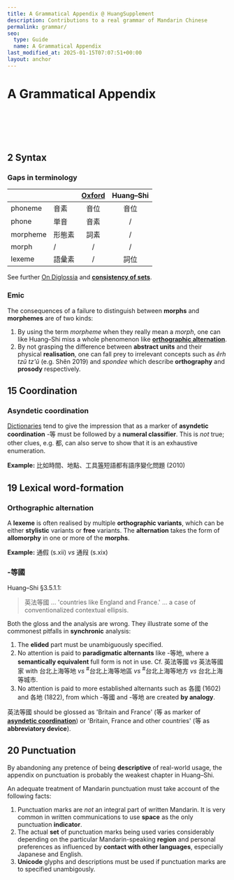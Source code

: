 ```yaml
---
title: A Grammatical Appendix @ HuangSupplement
description: Contributions to a real grammar of Mandarin Chinese
permalink: grammar/
seo:
  type: Guide
  name: A Grammatical Appendix
last_modified_at: 2025-01-15T07:07:51+00:00
layout: anchor
---
```

# A Grammatical Appendix
&nbsp;  
&nbsp;  
&nbsp;  
&nbsp;  
## 2 Syntax

### Gaps in terminology

|          |        | [Oxford](https://t18d.github.io/HuangSupplement/tally/#the-oxford-chinese-dictionary) | Huang–Shi |
|----------|--------|:------:|:---------:|
| phoneme  |  音素  |  音位  |    音位   |
| phone    |  単音  |  音素  |     /     |
| morpheme | 形態素 |  詞素  |     /     |
| morph    |    /   |    /   |     /     |
| lexeme   | 語彙素 |    /   |    詞位   |

See further [On Diglossia](https://t18d.github.io/HuangSupplement/diglossia/) and [**consistency of sets**](https://t18d.github.io/HuangSupplement/dictionary/#sets-consistency-of).

### Emic

The consequences of a failure to distinguish between **morphs** and **morphemes** are of two kinds:

1. By using the term _morpheme_ when they really mean a _morph_, one can like Huang–Shi miss a whole phenomenon like [**orthographic alternation**](#orthographic-alternation).
2. By not grasping the difference between **abstract units** and their physical **realisation**, one can fall prey to irrelevant concepts such as _êrh tzŭ tz'ŭ_ (e.g. Shên 2019) and _spondee_ which describe **orthography** and **prosody** respectively.

## 15 Coordination

### Asyndetic coordination

[Dictionaries](https://t18d.github.io/HuangSupplement/tally/) tend to give the impression that as a marker of **asyndetic coordination** -等 must be followed by a **numeral classifier**. This is _not_ true; other clues, e.g. 都, can also serve to show that it is an exhaustive enumeration.

**Example:** 比如時間、地點、工具<ins>等</ins>短語都有語序變化問題 (2010)

## 19 Lexical word-formation

### Orthographic alternation

A **lexeme** is often realised by multiple **orthographic variants**, which can be either **stylistic** variants or **free** variants. The **alternation** takes the form of **allomorphy** in one or more of the **morphs**.

**Example:** 通假 (s.xii) _vs_ 通叚 (s.xix)

### -等國

Huang–Shi §3.5.1.1:

> 英法等國 … 'countries like England and France.' … a case of conventionalized contextual ellipsis.

Both the gloss and the analysis are wrong. They illustrate some of the commonest pitfalls in **synchronic** analysis:

1. The **elided** part must be unambiguously specified.
2. No attention is paid to **paradigmatic alternants** like -等地, where a **semantically equivalent** full form is not in use. Cf. 英法等國 _vs_ 英法等國家 with 台北上海等地 _vs_ <sup>#</sup>台北上海等地區 _vs_ <sup>#</sup>台北上海等地方 _vs_ 台北上海等城市.
3. No attention is paid to more established alternants such as 各國 (1602) and 各地 (1822), from which -等國 and -等地 are created **by analogy**.

英法等國 should be glossed as 'Britain and France' (等 as marker of [**asyndetic coordination**](#asyndetic-coordination)) or 'Britain, France and other countries' (等 as **abbreviatory device**).

## 20 Punctuation

By abandoning any pretence of being **descriptive** of real-world usage, the appendix on punctuation is probably the weakest chapter in Huang–Shi.

An adequate treatment of Mandarin punctuation must take account of the following facts:

1. Punctuation marks are _not_ an integral part of written Mandarin. It is very common in written communications to use **space** as the only punctuation **indicator**.
2. The actual **set** of punctuation marks being used varies considerably depending on the particular Mandarin-speaking **region** and personal preferences as influenced by **contact with other languages**, especially Japanese and English.
3. **Unicode** glyphs and descriptions must be used if punctuation marks are to specified unambigously.

